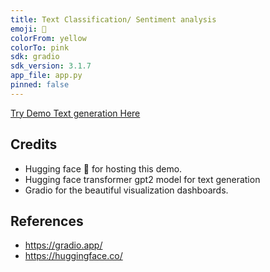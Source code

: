 ```yaml
---
title: Text Classification/ Sentiment analysis
emoji: 🧾
colorFrom: yellow
colorTo: pink
sdk: gradio
sdk_version: 3.1.7
app_file: app.py
pinned: false
---
```


[Try Demo Text generation Here](https://huggingface.co/spaces/ThankGod/text-classification)

## Credits
- Hugging face 🤗 for hosting this demo.
- Hugging face transformer gpt2 model for text generation
- Gradio for the beautiful visualization dashboards.

## References
- https://gradio.app/
- https://huggingface.co/

